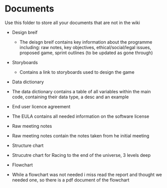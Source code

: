 # Documents

Use this folder to store all your documents that are not in the wiki


* Design breif
  * The deisgn breif contains key information about the programme including: raw notes, key objectives, ethical/social/legal issues, proposed game, sprint outlines (to be updated as gone through)
  
* Storyboards
  * Contains a link to storyboards used to design the game
  
* Data dictionary
 * The data dictionary contains a table of all variables within the main code, containing their data type, a desc and an example

* End user licence agreement
 * The EULA contains all needed information on the software license

* Raw meeting notes
 * Raw meeting notes contain the notes taken from he initial meeting

* Structure chart
 * Strucutre chart for Racing to the end of the universe, 3 levels deep

* Flowchart
 * While a flowchart was not needed i miss read the report and thought we needed one, so there is a pdf document of the flowchart

